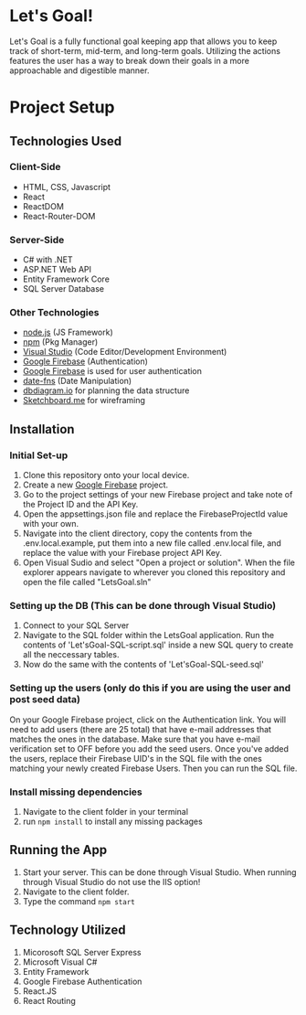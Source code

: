 # Let's Goal!

Let's Goal is a fully functional goal keeping app that allows you to keep track of short-term, mid-term, and long-term goals. Utilizing the actions features the user has a way to break down their goals in a more approachable and digestible manner.


# Project Setup

## Technologies Used

### Client-Side
* HTML, CSS, Javascript
* React
* ReactDOM
* React-Router-DOM

### Server-Side
* C# with .NET 
* ASP.NET Web API
* Entity Framework Core
* SQL Server Database

### Other Technologies
- [node.js](https://nodejs.org/en/) (JS Framework)
- [npm](https://www.npmjs.com/) (Pkg Manager)
- [Visual Studio](https://visualstudio.microsoft.com/) (Code Editor/Development Environment)
- [Google Firebase](https://firebase.google.com/) (Authentication)
- [Google Firebase](https://firebase.google.com/) is used for user authentication
- [date-fns](https://date-fns.org/) (Date Manipulation)
- [dbdiagram.io](https://dbdiagram.io/d) for planning the data structure
- [Sketchboard.me](https://sketchboard.io/) for wireframing

## Installation

### Initial Set-up
1. Clone this repository onto your local device.
2. Create a new [Google Firebase](https://firebase.google.com/) project.
3. Go to the project settings of your new Firebase project and take note of the Project ID and the API Key.
4. Open the appsettings.json file and replace the FirebaseProjectId value with your own.
5. Navigate into the client directory, copy the contents from the .env.local.example, put them into a new file called .env.local file, and replace the value with your Firebase project API Key.
6. Open Visual Sudio and select "Open a project or solution". When the file explorer appears navigate to wherever you cloned this repository and open the file called "LetsGoal.sln"

### Setting up the DB (This can be done through Visual Studio)
1. Connect to your SQL Server
2. Navigate to the SQL folder within the LetsGoal application. Run the contents of 'Let'sGoal-SQL-script.sql' inside a new SQL query to create all the neccessary tables.
3. Now do the same with the contents of 'Let'sGoal-SQL-seed.sql'

### Setting up the users (only do this if you are using the user and post seed data)
On your Google Firebase project, click on the Authentication link. You will need to add users (there are 25 total) that have e-mail addresses that matches the ones in the database. Make sure that you have e-mail verification set to OFF before you add the seed users. Once you've added the users, replace their Firebase UID's in the SQL file with the ones matching your newly created Firebase Users. Then you can run the SQL file.

### Install missing dependencies
1. Navigate to the client folder in your terminal
2. run `npm install` to install any missing packages

## Running the App

1. Start your server. This can be done through Visual Studio. When running through Visual Studio do not use the IIS option!
2. Navigate to the client folder.
3. Type the command `npm start`

## Technology Utilized

1. Micorosoft SQL Server Express
1. Microsoft Visual C#
1. Entity Framework
1. Google Firebase Authentication
1. React.JS
1. React Routing
